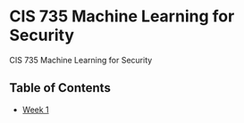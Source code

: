 # CIS 735 Machine Learning for Security
CIS 735 Machine Learning for Security

## Table of Contents
- [Week 1](/week1/README.md#Week-1--Introduction-to-Machine-Learning-in-Security)